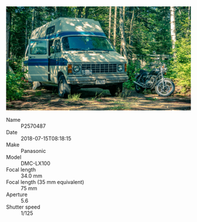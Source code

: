 [![P2570487](/photos/hd/P2570487.jpg)](/photos/full/P2570487.jpg?raw=true)

<dl>
  <dt>Name</dt>
  <dd>P2570487</dd>
  <dt>Date</dt>
  <dd>2018-07-15T08:18:15</dd>
  <dt>Make</dt>
  <dd>Panasonic</dd>
  <dt>Model</dt>
  <dd>DMC-LX100</dd>
  <dt>Focal length</dt>
  <dd>34.0 mm</dd>
  <dt>Focal length (35 mm equivalent)</dt>
  <dd>75 mm</dd>
  <dt>Aperture</dt>
  <dd>5.6</dd>
  <dt>Shutter speed</dt>
  <dd>1/125</dd>
</dl>
